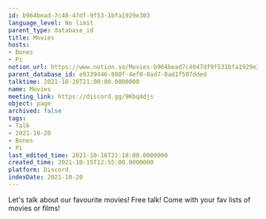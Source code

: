 ```yaml
---
id: b964bead-7c40-47df-9f53-1bfa1929e303
language_level: No limit
parent_type: database_id
title: Movies
hosts:
- Bones
- Pi
notion_url: https://www.notion.so/Movies-b964bead7c4047df9f531bfa1929e303
parent_database_id: e9339446-880f-4ef0-8ad7-8ad1f507dded
talktime: 2021-10-20T21:00:00.0000000
name: Movies
meeting_link: https://discord.gg/9Kbq4djs
object: page
archived: false
tags:
- Talk
- 2021-10-20
- Bones
- Pi
last_edited_time: 2021-10-16T21:18:00.0000000
created_time: 2021-10-15T12:55:00.0000000
platform: Discord
indexDate: 2021-10-20
---
```


Let's talk about our favourite movies!
Free talk! Come with your fav lists of movies or films!


